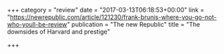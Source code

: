 +++
category = "review"
date = "2017-03-13T06:18:53+00:00"
link = "https://newrepublic.com/article/121230/frank-brunis-where-you-go-not-who-youll-be-review"
publication = "The new Republic"
title = "The downsides of Harvard and prestige"

+++


